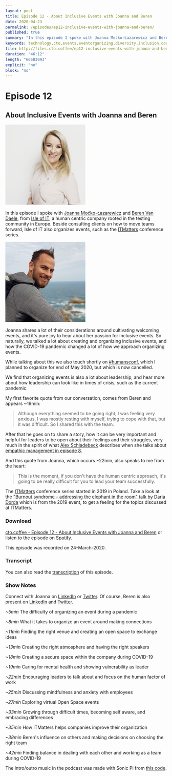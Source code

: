 ```yaml
---
layout: post
title: Episode 12 - About Inclusive Events with Joanna and Beren
date: 2020-04-23
permalink: /episodes/ep12-inclusive-events-with-joanna-and-beren/
published: true
summary: "In this episode I spoke with Joanna Moćko-Łazarewicz and Beren Van Daele, from Isle of IT, a human centric company rooted in the testing community in Europe and the organizers of the ITMatters conference series."
keywords: technology,cto,events,eventorganizing,diversity,inclusion,coronavirus,covid19
file: http://files.cto.coffee/ep12-inclusive-events-with-joanna-and-beren/cto.coffee-ep12-inclusive-events-with-joanna-and-beren.mp3
duration: "46:12"
length: "66583093"
explicit: "no" 
block: "no"
---
```


# Episode 12
## About Inclusive Events with Joanna and Beren

<p>
  <img class="aboutimg" src="/static/img/ep12-joanna.jpg" />

  In this episode I spoke with <a href="https://twitter.com/joanna_mocko">Joanna Moćko-Łazarewicz</a> and <a href="https://twitter.com/isleoftesting">Beren Van Daele</a>, from <a href="https://isleof.it/">Isle of IT</a>, a human centric company rooted in the testing community in Europe. Beside consulting clients on how to move teams forward, Isle of IT also organizes events, such as the <a href="https://itmatters.pl/">ITMatters</a> conference series.
</p>
<div style='clear: both;'></div>

<p>
  <img class="aboutimg" src="/static/img/ep12-beren.jpg" />

  Joanna shares a lot of their considerations around cultivating welcoming events, and it's pure joy to hear about her passion for inclusive events. So naturally, we talked a lot about creating and organizing inclusive events, and how the COVID-19 pandemic changed a lot of how we approach organizing events.
</p>
<div style='clear: both;'></div>

While talking about this we also touch shortly on [#humansconf][humansconf], which I planned to organize for end of May 2020, but which is now cancelled.

We find that organizing events is also a lot about leadership, and hear more about how leadership can look like in times of crisis, such as the current pandemic.

My first favorite quote from our conversation, comes from Beren and appears ~19min:

> Although everything seemed to be going right, I was feeling very anxious, I was mostly resting with myself, trying to cope with that, but it was difficult. So I shared this with the team.

After that he goes on to share a story, how it can be very important and helpful for leaders to be open about their feelings and their struggles, very much in the spirit of what [Alex Schladebeck][alex-twitter] describes when she talks about [empathic management in episode 8][episode8].

And this quote from Joanna, which occurs ~22min, also speaks to me from the heart:

> This is the moment, if you don't have the human centric approach, it's going to be really difficult for you to lead your team successfully.

The [ITMatters][itmatters] conference series started in 2019 in Poland. Take a look at the ["Burnout syndrome – addressing the elephant in the room" talk by Daria Dorda][itm-talk] which is from the 2019 event, to get a feeling for the topics discussed at ITMatters.


### Download

[cto.coffee - Episode 12 - About Inclusive Events with Joanna and Beren]({{page.file}}) or listen to the episode on [Spotify][spotify-show].

This episode was recorded on 24-March-2020.


### Transcript

You can also read the [transcription](transcript) of this episode.


### Show Notes

Connect with Joanna on [LinkedIn][joanna-linkedin] or [Twitter][joanna-twitter]. Of course, Beren is also present on [LinkedIn][beren-linkedin] and [Twitter][beren-twitter].

_~5min_ The difficulty of organizing an event during a pandemic

_~8min_ What it takes to organize an event around making connections

_~11min_ Finding the right venue and creating an open space to exchange ideas

_~13min_ Creating the right atmosphere and having the right speakers

_~18min_ Creating a secure space within the company during COVID-19

_~19min_ Caring for mental health and showing vulnerability as leader

_~22min_ Encouraging leaders to talk about and focus on the human factor of work

_~25min_ Discussing mindfulness and anxiety with employees

_~27min_ Exploring virtual Open Space events

_~33min_ Growing through difficult times, becoming self aware, and embracing differences

_~35min_ How ITMatters helps companies improve their organization

_~38min_ Beren's influence on others and making decisions on choosing the right team

_~42min_ Finding balance in dealing with each other and working as a team during COVID-19


The intro/outro music in the podcast was made with Sonic Pi from [this code][intro-music].

[contact]: /contact/
[benjamin]: https://twitter.com/benjamin
[joanna-twitter]: https://twitter.com/joanna_mocko
[beren-twitter]: https://twitter.com/isleoftesting
[joanna-linkedin]: https://www.linkedin.com/in/joanna-mo%C4%87ko-%C5%82azarewicz-33051471/
[beren-linkedin]: https://www.linkedin.com/in/berenvd/
[spotify-show]: https://open.spotify.com/show/1tTIPMUw3jT882J0dprLYq
[intro-music]: https://github.com/benjmin-r/music/blob/master/2017-12-04_cto.coffee-intro.rb
[itmatters]: https://itmatters.pl/
[itm-talk]: https://www.youtube.com/watch?v=t05VCUgrQ48n
[episode8]: /episodes/ep08-empathic-management-with-alex-schladebeck
[alex-twitter]: https://twitter.com/alex_schl
[humansconf]: https://humansconf.org
